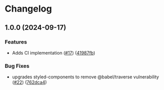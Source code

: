 # Changelog

## 1.0.0 (2024-09-17)


### Features

* Adds CI implementation ([#17](https://github.com/looker-open-source/viz-spider-marketplace/issues/17)) ([41987fb](https://github.com/looker-open-source/viz-spider-marketplace/commit/41987fbb89d398fea63c6cd52b351b9964ed23b7))


### Bug Fixes

* upgrades styled-components to remove @babel/traverse vulnerability ([#22](https://github.com/looker-open-source/viz-spider-marketplace/issues/22)) ([762dca4](https://github.com/looker-open-source/viz-spider-marketplace/commit/762dca4da1a7d40e8e857a5bf314944dd4d3c352))
